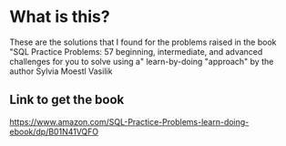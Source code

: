 # What is this?

These are the solutions that I found for the problems raised in the book "SQL Practice Problems: 57 beginning, intermediate, and advanced challenges for you to solve using a" learn-by-doing "approach" by the author Sylvia Moestl Vasilik

## Link to get the book

https://www.amazon.com/SQL-Practice-Problems-learn-doing-ebook/dp/B01N41VQFO